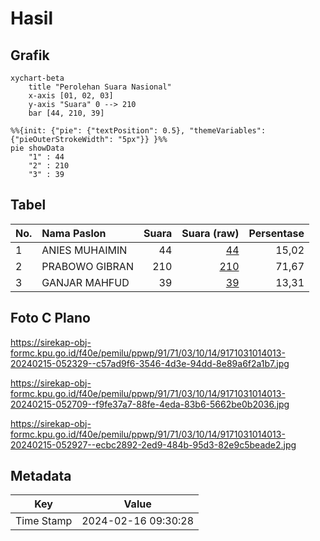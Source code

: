# Hasil

## Grafik

```mermaid
xychart-beta
    title "Perolehan Suara Nasional"
    x-axis [01, 02, 03]
    y-axis "Suara" 0 --> 210
    bar [44, 210, 39]
```

```mermaid
%%{init: {"pie": {"textPosition": 0.5}, "themeVariables": {"pieOuterStrokeWidth": "5px"}} }%%
pie showData
    "1" : 44
    "2" : 210
    "3" : 39
```

## Tabel

| No. | Nama Paslon    | Suara | Suara (raw) | Persentase |
|:--- |:-------------- | -----:| -----------:| ----------:|
| 1   | ANIES MUHAIMIN | 44    | [44][p-1]   | 15,02      |
| 2   | PRABOWO GIBRAN | 210   | [210][p-2]  | 71,67      |
| 3   | GANJAR MAHFUD  | 39    | [39][p-3]   | 13,31      |


[p-1]: https://github.com/gigit-pemilu/pemilu-2024/blob/main/pilpres/hitung-suara/sub/91-papua/sub/71-kota-jayapura/sub/03-abepura/sub/1014-vim/sub/013-tps/sub/paslon-1.txt
[p-2]: https://github.com/gigit-pemilu/pemilu-2024/blob/main/pilpres/hitung-suara/sub/91-papua/sub/71-kota-jayapura/sub/03-abepura/sub/1014-vim/sub/013-tps/sub/paslon-2.txt
[p-3]: https://github.com/gigit-pemilu/pemilu-2024/blob/main/pilpres/hitung-suara/sub/91-papua/sub/71-kota-jayapura/sub/03-abepura/sub/1014-vim/sub/013-tps/sub/paslon-3.txt

## Foto C Plano

https://sirekap-obj-formc.kpu.go.id/f40e/pemilu/ppwp/91/71/03/10/14/9171031014013-20240215-052329--c57ad9f6-3546-4d3e-94dd-8e89a6f2a1b7.jpg

https://sirekap-obj-formc.kpu.go.id/f40e/pemilu/ppwp/91/71/03/10/14/9171031014013-20240215-052709--f9fe37a7-88fe-4eda-83b6-5662be0b2036.jpg

https://sirekap-obj-formc.kpu.go.id/f40e/pemilu/ppwp/91/71/03/10/14/9171031014013-20240215-052927--ecbc2892-2ed9-484b-95d3-82e9c5beade2.jpg


## Metadata

| Key        | Value               |
| ---------- | ------------------- |
| Time Stamp | 2024-02-16 09:30:28 |



